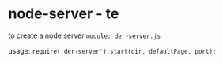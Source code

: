 node-server - te
===========

to create a node server
    `module: der-server.js`

usage:
    `require('der-server').start(dir, defaultPage, port);`

